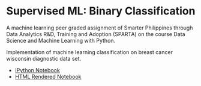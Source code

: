 # Supervised ML: Binary Classification
A machine learning peer graded assignment of Smarter Philippines through Data Analytics R&D, Training and Adoption (SPARTA) on the course Data Science and Machine Learning with Python.

Implementation of machine learning classification on breast cancer wisconsin diagnostic data set.
* [IPython Notebook](breast_cancer_binary_classification.ipynb)
* [HTML Rendered Notebook](https://htmlpreview.github.io/?https://github.com/hyoaru/sparta-supervisedml-binary-classification/blob/master/breast_cancer_binary_classification.html)

